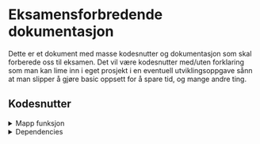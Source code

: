 <h1>Eksamensforbredende dokumentasjon </h1>
<p>Dette er et dokument med masse kodesnutter og dokumentasjon som skal forberede oss til eksamen. Det vil være kodesnutter med/uten forklaring som man kan lime inn i eget prosjekt i en eventuell utviklingsoppgave sånn at man slipper å gjøre basic oppsett for å spare tid, og mange andre ting. </p>

<summary><h2>Kodesnutter</h2> </summary>
<details>
<summary>Mapp funksjon </summary>
<details>
<summary>  Med forklaring</summary>

```jsx

//FRONTEND

//axios brukes fordi axios er best ;)
import axios from 'axios';
import { useEffect, useState } from 'react';

export default function Products() {
    const [arrayData, setArrayData] = useState([]);
    
    useEffect(() => {
        // Legg til eget API her
        axios.get('/getData').then((response) => {
            setArrayData(response.data)
        })
        //onloadstart velges sånn at appen bare vil kjøre denne funksjonen en gang, altså når appen lastes inn.
    }, [onloadstart])

    // VIKTIG!! FJERN ALLE HTML KOMMENTARER FRA KODEN OM DU BRUKER DENNE. DISSE ER BARE HER FOR FORKLARING OG VIL SKAPE PROBLEMER I REACT-PROSJEKTET DITT!
    return (
        <div className='pageContainer'>
            <div className='itemContainer'>
            <!--This is a comment. Comments are not displayed in the browser-->
                {arrayData.map((array) => (

                    <!--Alt innenfor denne map funksjonen er bare eksempler som må byttes ut med egen data når du bruker denne kodesnutten. Om du skal bruke noe fra arrayet skal du skrive navnet til arrayet i parentesen i funksjonen og derreter skrive hvilken data du vil ha. Husk å ha curly-brackets rundt. F.eks. {array.navn} -->

                    <!--Eksempelkode -->
                    <h1>{array.navn}</h1>
                    <img src={array.bildeBane}>
                    <p>{array.pris}</p>
                ))}
            </div>
        </div>
    ); 
}

// BACKEND

//Backend modulene vi bruker
const express = require('express')
const port = process.env.PORT || 8081
const app = express()
app.use(express.static("build"));
app.use(express.json());
const cors = require("cors")
app.use(cors());
const mysql = require('mysql2');

// Et objekt med parameterene som brukes når vi kobler til databasen. dbConfig gjør ikke noe på egen hånd.
const dbConfig = {
    //Sjekk at brukernavn og passord stemmer, så lenge du bruker MAMP skal ikke dette være et problem (Om du heter Martin skal passordet være tomt, med mindre du har endret på det siden tirsdag 04.06.2024)
    user: 'root',
    password: 'root',
    //husk å velge riktig databasenavn
    database: 'kantinedatabase',
    //Dette trenger du ikke endre selv hvis du skal ha front-end på en pc og back-end på en annen
    host: 'localhost',
    // Om du bruker MAC-OS kan det hende at du må bytte port.
    port: 3306,
}

//Linjene under etablerer en tilkobling med databasen hver gang node-serveren starter, og bruker parameterene satt i dbConfig
const connection = mysql.createConnection(dbConfig);
connection.connect();
connection.connect((err) => {   if (err) {
    console.error('Error connecting to database:', err.stack);
    return;}
    console.log('Connected to database.'); });

//Får node-serveren til å høre etter når noen sender en request til porten definert øverst i backend koden.
app.listen(port, () => console.log("Server started" + port))

app.get("/getMerchandise", async (req, res) => {
    // Kobler til databasen og sender en spørring
    connection.connect( function (err) {
        if (err) {
          console.error('error connecting: ' + err.stack);
          return;
        }
        console.log('connected as id ' + connection.threadId);
      }
      );
      //SQL spørringen som sendes til databasen
      connection.query('SELECT * FROM meny WHERE antall > 0', function (error, results, fields) {
        if (error) throw error;
        //Sender resultatet av spørringen til front-end
        res.send(JSON.stringify(results))
      });
  });
  

```
</details>
<details>
    <summary>Bare kode</summary>

```jsx

// FRONTEND

import axios from 'axios';
import { useEffect, useState } from 'react';

export default function Products() {
    const [arrayData, setArrayData] = useState([]);
    
    useEffect(() => {
        axios.get('/getData').then((response) => {
            setArrayData(response.data)
        })
    }, [onloadstart])


    return (
        <div className='pageContainer'>
            <div className='itemContainer'>
                {arrayData.map((array) => (

                ))}
            </div>
        </div>
    ); 
}

//BACKEND

const express = require('express')
const port = process.env.PORT || 8081
const app = express()
app.use(express.static("build"));
app.use(express.json());
const cors = require("cors")
app.use(cors());
const mysql = require('mysql2');


const dbConfig = {
    user: 'root',
    password: 'root',
    database: 'databasenavn',
    host: 'localhost',
    port: 3306,
}

const connection = mysql.createConnection(dbConfig);
connection.connect();
connection.connect((err) => {   if (err) {
    console.error('Error connecting to database:', err.stack);
    return;}
    console.log('Connected to database.'); });

app.listen(port, () => console.log("Server started" + port))

app.get("/getData", async (req, res) => {
    connection.connect( function (err) {
        if (err) {
          console.error('error connecting: ' + err.stack);
          return;
        }
        console.log('connected as id ' + connection.threadId);
      }
      );
      connection.query('SELECT * FROM tabellnavn', function (error, results, fields) {
        if (error) throw error;
        console.log('The solution is: ', JSON.stringify(""));
        res.send(JSON.stringify(results))
      });      
  });
  

```
</details>
</details>
<details>
<summary>Dependencies </summary>

| Name | Feature |
| -----| ------- |
| Express| Used to make API's and to handle different HTTP-requests from diferent URL's.|
| Cors | Makes it possible to use HTTP-requests on cross origins/devices.|
| FS| Filesystem used to store, acess and change data on device/operating system.|
| | |
| | |
| | |
| | |
| | |
| | |
</details>
